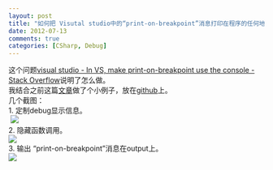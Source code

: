 ```yaml
---
layout: post
title: "如何把 Visutal studio中的“print-on-breakpoint”消息打印在程序的任何地方"
date: 2012-07-13
comments: true
categories: [CSharp, Debug]
---
```

这个问题<a href="http://stackoverflow.com/questions/7756250/in-vs-make-print-on-breakpoint-use-the-console">visual studio - In VS, make print-on-breakpoint use the console - Stack Overflow</a>说明了怎么做。<br />我结合之前这篇<a href="http://www.cnblogs.com/fresky/articles/2133378.html">文章</a>做了个小例子，放在<a href="https://github.com/fresky/DebuggerAttribute">github</a>上。<br />几个截图：<br />1. 定制debug显示信息。<br />&nbsp;<img style="max-width: 800px;" src="http://images.cnblogs.com/cnblogs_com/fresky/201207/201207131721013084.png" /><br />2. 隐藏函数调用。<br /><img style="max-width: 800px;" src="http://images.cnblogs.com/cnblogs_com/fresky/201207/201207131722538406.png" /><br />3. 输出 “print-on-breakpoint”消息在output上。<br /><img style="max-width: 800px;" src="http://images.cnblogs.com/cnblogs_com/fresky/201207/201207131723227528.png" /><br /><blockquote></blockquote>